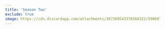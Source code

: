 ```yaml
---
title: 'Season Two'
exclude: true
image: https://cdn.discordapp.com/attachments/367369543376568322/590607288377802782/CBR_Logo.png
---
```


<S2List />
